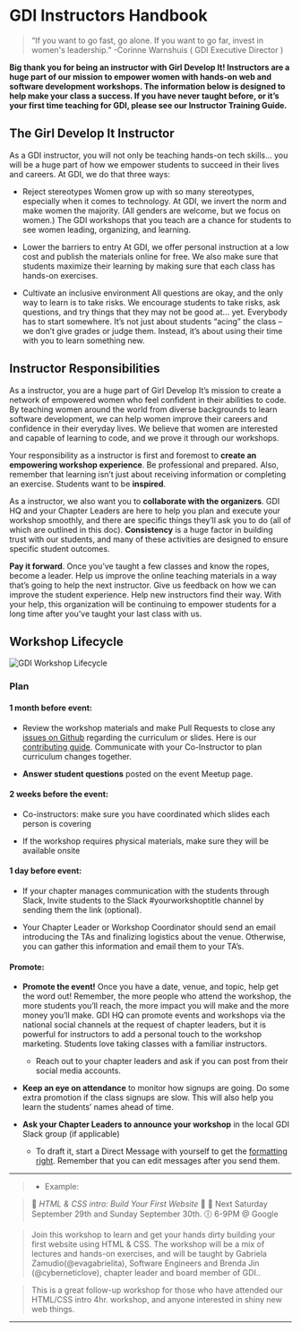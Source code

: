 # GDI Instructors Handbook  

> “If you want to go fast, go alone. If you want to go far, invest in women's leadership.”
>  -Corinne Warnshuis ( GDI Executive Director )

**Big thank you for being an instructor with Girl Develop It! Instructors are a huge part of our mission to empower women with hands-on web and software development workshops.  The information below is designed to help make your class a success.  If you have never taught before, or it’s your first time teaching for GDI,  please see our Instructor Training Guide.**

## The Girl Develop It Instructor
As a GDI instructor, you will not only be teaching hands-on tech skills… you will be a huge part of how we empower students to succeed in their lives and careers. At GDI, we do that three ways:

* Reject stereotypes
Women grow up with so many stereotypes, especially when it comes to technology. At GDI, we invert the norm and make women the majority. (All genders are welcome, but we focus on women.) The GDI workshops that you teach are a chance for students to see women leading, organizing, and learning.

* Lower the barriers to entry
At  GDI, we offer personal instruction at a low cost and publish the materials online for free. We also make sure that students maximize their learning by making sure that each class has hands-on exercises.

* Cultivate an inclusive environment
All questions are okay, and the only way to learn is to take risks. We encourage students to take risks, ask questions, and try things that they may not be good at... yet. Everybody has to start somewhere. It’s not just about students “acing” the class – we don’t give grades or judge them. Instead, it’s about using their time with you to learn something new.

## Instructor Responsibilities
As a instructor, you are a huge part of Girl Develop It’s mission to create a network of empowered women who feel confident in their abilities to code.  By teaching women around the world from diverse backgrounds to learn software development, we can help women improve their careers and confidence in their everyday lives. We believe that women are interested and capable of learning to code, and we prove it through our workshops.

Your responsibility as a instructor is first and foremost to **create an empowering workshop experience**. Be professional and prepared. Also, remember that learning isn’t just about receiving information or completing an exercise. Students want to be **inspired**.

As a instructor, we also want you to **collaborate with the organizers**. GDI HQ and your Chapter Leaders are here to help you plan and execute your workshop smoothly, and there are specific things they’ll ask you to do (all of which are outlined in this doc). **Consistency** is a huge factor in building trust with our students, and many of these activities are designed to ensure specific student outcomes.

**Pay it forward**. Once you’ve taught a few classes and know the ropes, become a leader. Help us improve the online teaching materials in a way that’s going to help the next instructor. Give us feedback on how we can improve the student experience. Help new instructors find their way. With your help, this organization will be continuing to empower students for a long time after you’ve taught your last class with us.

## Workshop Lifecycle

![GDI Workshop Lifecycle](https://s3-us-west-1.amazonaws.com/gdi-general/gdi-teaching-cycle.png)

### Plan
#### 1 month before event:
* Review the workshop materials and make Pull Requests to close any [issues on Github](https://github.com/girldevelopit/GDI-Master-Curriculum/issues) regarding the curriculum or slides.  Here is our [contributing guide](https://github.com/girldevelopit/GDI-Master-Curriculum/blob/master/resources/contributing-guide.md). Communicate with your Co-Instructor to plan curriculum changes together.

* **Answer student questions** posted on the event Meetup page.

#### 2 weeks before the event:
* Co-instructors: make sure you have coordinated which slides each person is covering

* If the workshop requires physical materials, make sure they will be available onsite

#### 1 day before event:
* If your chapter manages communication with the students through Slack, Invite students to the Slack #yourworkshoptitle channel by sending them the link (optional).

* Your Chapter Leader or Workshop Coordinator should send an email introducing the TAs and finalizing logistics about the venue. Otherwise, you can gather this information and email them to your TA’s.

#### Promote:
* **Promote the event!** Once you have a date, venue, and topic, help get the word out! Remember, the more people who attend the workshop, the more students you’ll reach,  the more impact you will make and the more money you’ll make. GDI HQ can promote events and workshops via the national social channels at the request of chapter leaders, but it is powerful for instructors to add a personal touch to the workshop marketing. Students love taking classes with a familiar instructors.
  * Reach out to your chapter leaders and ask if you can post from their social media accounts.

* **Keep an eye on attendance** to monitor how signups are going. Do some extra promotion if the class signups are slow. This will also help you learn the students’ names ahead of time.

* **Ask your Chapter Leaders to announce your workshop** in the local GDI Slack group (if applicable)
  * To draft it, start a Direct Message with yourself to get the [formatting right](https://get.slack.help/hc/en-us/articles/202288908-Format-your-messages). Remember that you can edit messages after you send them.
---
  > * Example:

  > :tada: *HTML & CSS intro: Build Your First Website* :tada:
  > :calendar: Next Saturday September 29th and Sunday September 30th.
  > :clock6: 6-9PM @ Google

  > Join this workshop to learn and get your hands dirty building your first website using HTML & CSS. The workshop will be a mix of lectures and hands-on exercises, and will be taught by  Gabriela Zamudio(@evagabrielita), Software Engineers and Brenda Jin (@cyberneticlove), chapter leader and board member of GDI..

 >This is a great follow-up workshop for those who have attended our HTML/CSS intro 4hr. workshop, and anyone interested in shiny new web things.

---
